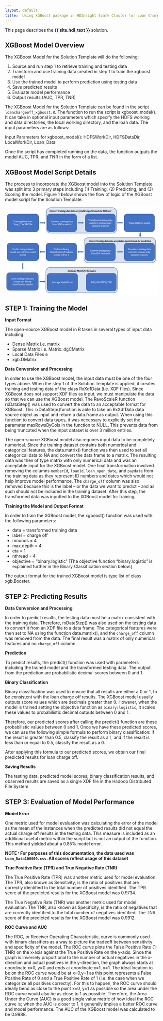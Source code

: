 ```yaml
---
layout: default
title:  Using XGBoost package in HDInsight Spark Cluster for Loan ChargeOff Prediction
---
```

<div class="alert alert-success" role="alert"> This page describes the 
<strong>
{{ site.hdi_text }} 
</strong>
solution.
</div> 

## XGBoost Model Overview

The XGBoost Model for the Solution Template will do the following: 

1.	Source and run step 1 to retrieve training and testing data
2.	Transform and use training data created in step 1 to train the xgboost model 
3.	Use the trained model to perform prediction using testing data
4.	Save predicted results
5.	Evaluate model performance
6.	Output results (AUC, TPR, TNR)

The XGBoost Model for the Solution Template can be found in the script `loanchargeoff_xgboost.R`. The function to run the script is xgboost_model(). It can take in optional input parameters which specify the HDFS working and data directories, the local working directory, and the loan data. The input parameters are as follows:

Input Parameters for xgboost_model(): HDFSWorkDir, HDFSDataDir,	LocalWorkDir, Loan_Data

Once the script has completed running on the data, the function outputs the model AUC, TPR, and TNR in the form of a list. 

## XGBoost Model Script Details 

The process to incorporate the XGBoost model into the Solution Template was split into 3 primary steps including (1) Training, (2) Predicting, and (3) Scoring the model. Figure 1 below shows the flow of logic of the XGBoost model script for the Solution Template.
 
<img src="images/xgboost.png" />

## STEP 1: Training the Model

<strong>Input Format</strong>

The open-source XGBoost model in R takes in several types of input data including:

* Dense Matrix i.e. matrix
* Sparse Matrix i.e. Matrix::dgCMatrix
* Local Data Files e
* xgb.DMatrix

<strong>Data Conversion and Processing</strong>

In order to use the XGBoost model, the input data must be one of the four types above. When the step 1 of the Solution Template is applied, it creates training and testing data of the class RxXdfData (i.e. XDF files). Since XGBoost does not support XDF files as input, we must manipulate the data so that we can use the XGBoost model. The RevoScaleR function rxDataStep() was used to convert the data to an acceptable format for XGBoost. This rxDataStep()function is able to take an RxXdfData data source object as input and return a data.frame as output. When using this function to convert data types, it was necessary to explicitly set the parameter maxRowsByCols in the function to NULL. This prevents data from being truncated when the input dataset is over 3 million entries. 

The open-source XGBoost model also requires input data to be completely numerical. Since the training dataset contains both numerical and categorical features, the data.matrix() function was then used to set all categorical data to NA and convert the data frame to a matrix. The resulting data was then of type matrix with only numerical data and was an acceptable input for the XGBoost model. 
One final transformation involved removing the columns `memberId`, `loanId`, `loan_open_date`, and `paydate` from the training data as they represent ID numbers and dates which would not help improve model performance. The `charge_off` column was also removed because this is the label – or the data we want to predict – and as such should not be included in the training dataset. After this step, the transformed data was inputted to the XGBoost model for training.

<strong>Training the Model and Output Format</strong>

In order to train the XGBoost model, the xgboost() function was used with the following parameters: 

* data = transformed training data 
* label = charge off
* nrounds = 4
* max.depth = 4
* eta = 1
* nthread = 4
* objective = “binary:logistic”
[The objective function “binary:logistic” is explained further in the Binary Classification section below.]

The output format for the trained XGBoost model is type list of class xgb.Booster. 


## STEP 2: Predicting Results 
	
<strong>Data Conversion and Processing</strong>

In order to predict results, the testing data must be a matrix consistent with the training data. Therefore, rxDataStep() was also used on the testing data  to convert it from an XDF file to a data frame. The categorical features were then set to NA using the function data.matrix(), and the `charge_off` column was removed from the data. The final result was a matrix of only numerical features and no `charge_off` column.

<strong>Prediction</strong> 

To predict results, the predict() function was used with parameters including the trained model and the transformed testing data. The output from the prediction are probabilistic decimal scores between 0 and 1.

<strong>Binary Classification</strong>

Binary classification was used to ensure that all results are either a 0 or 1, to be consistent with the loan charge off results. The XGBoost model usually outputs score values which are decimals greater than 0. However, when the model is trained setting the objective function as `binary:logistic`, it scales these values to probabilistic decimal outputs between 0 and 1. 

Therefore, our predicted scores after calling the predict() function are these probabilistic values between 0 and 1. Once we have these predicted scores, we can use the following simple formula to perform binary classification: if the result is greater than 0.5, classify the result as a 1, and if the result is less than or equal to 0.5, classify the result as a 0.

After applying this formula to our predicted scores, we obtain our final predicted results for loan charge off. 

<strong>Saving Results</strong>

The testing data, predicted model scores, binary classification results, and observed results are saved as a single XDF file in the Hadoop Distributed File System.

## STEP 3: Evaluation of Model Performance

<strong>Model Error</strong>

One metric used for model evaluation was calculating the error of the model as the mean of the instances when the predicted results did not equal the actual charge off results in the testing data. This measure is included as an additional useful metric within the script but is not an output of the function. This method yielded about a 0.85% model error. 

<strong>NOTE : For purposes of this documentation, the data used was `Loan_Data100000.csv`. All scores reflect usage of this dataset</strong>

<strong>True Positive Rate (TPR) and True Negative Rate (TNR)</strong>

The True Positive Rate (TPR) was another metric used for model evaluation. The TPR, also known as Sensitivity, is the ratio of positives that are correctly identified to the total number of positives identified. The TPR score of the predicted results for the XGBoost model was 0.9734.

The True Negative Rate (TNR) was another metric used for model evaluation. The TNR, also known as Specificity, is the ratio of negatives that are correctly identified to the total number of negatives identified. The TNR score of the predicted results for the XGBoost model was 0.9912.

<strong>ROC Curve and AUC</strong>

The ROC, or Receiver Operating Characteristic, curve is commonly used with binary classifiers as a way to picture the tradeoff between sensitivity and specificity of the model. The ROC curve plots the False Positive Rate (1-TNR) on the x-axis against the True Positive Rate on the y-axis. Since the graph is inversely proportional to the number of actual negatives in the x-direction and actual positives in the y-direction, the graph always starts at coordinate x=0, y=0 and ends at coordinate x=1, y=1. 
The ideal location to be on the ROC curve would be at x=0,y=1 as this point represents a False Positive Rate of 0 and a True Positive Rate of 1 (i.e. the case when we categorize all positives correctly). For this to happen, the ROC curve should ideally bend as close to the point x=0, y=1 as possible so the area under the ROC curve would also be as close to 1 as possible. Therefore, the Area Under the Curve (AUC) is a good single value metric of how ideal the ROC curve is; when the AUC is closer to 1, it generally implies a better ROC curve and model performance. The AUC of the XGBoost model was calculated to be 0.9988.  